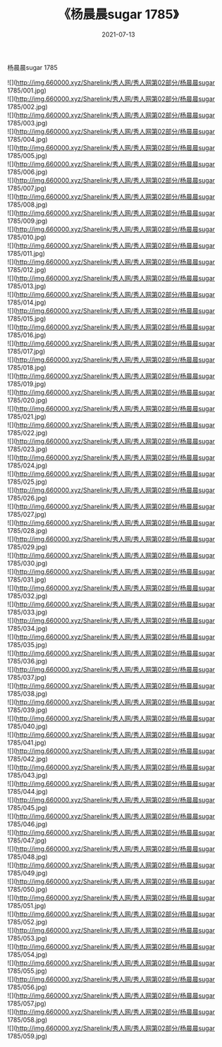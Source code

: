 ﻿---
layout: post
title:  《杨晨晨sugar 1785》
date:   2021-07-13
img: http://img.660000.xyz/Sharelink/秀人网/秀人网第02部分/杨晨晨sugar 1785/000.jpg
categories: [美女, 清纯, 唯美]
---

杨晨晨sugar 1785

  ![](http://img.660000.xyz/Sharelink/秀人网/秀人网第02部分/杨晨晨sugar 1785/001.jpg) <br> ![](http://img.660000.xyz/Sharelink/秀人网/秀人网第02部分/杨晨晨sugar 1785/002.jpg) <br> ![](http://img.660000.xyz/Sharelink/秀人网/秀人网第02部分/杨晨晨sugar 1785/003.jpg) <br> ![](http://img.660000.xyz/Sharelink/秀人网/秀人网第02部分/杨晨晨sugar 1785/004.jpg) <br> ![](http://img.660000.xyz/Sharelink/秀人网/秀人网第02部分/杨晨晨sugar 1785/005.jpg) <br> ![](http://img.660000.xyz/Sharelink/秀人网/秀人网第02部分/杨晨晨sugar 1785/006.jpg) <br> ![](http://img.660000.xyz/Sharelink/秀人网/秀人网第02部分/杨晨晨sugar 1785/007.jpg) <br> ![](http://img.660000.xyz/Sharelink/秀人网/秀人网第02部分/杨晨晨sugar 1785/008.jpg) <br> ![](http://img.660000.xyz/Sharelink/秀人网/秀人网第02部分/杨晨晨sugar 1785/009.jpg) <br> ![](http://img.660000.xyz/Sharelink/秀人网/秀人网第02部分/杨晨晨sugar 1785/010.jpg) <br> ![](http://img.660000.xyz/Sharelink/秀人网/秀人网第02部分/杨晨晨sugar 1785/011.jpg) <br> ![](http://img.660000.xyz/Sharelink/秀人网/秀人网第02部分/杨晨晨sugar 1785/012.jpg) <br> ![](http://img.660000.xyz/Sharelink/秀人网/秀人网第02部分/杨晨晨sugar 1785/013.jpg) <br> ![](http://img.660000.xyz/Sharelink/秀人网/秀人网第02部分/杨晨晨sugar 1785/014.jpg) <br> ![](http://img.660000.xyz/Sharelink/秀人网/秀人网第02部分/杨晨晨sugar 1785/015.jpg) <br> ![](http://img.660000.xyz/Sharelink/秀人网/秀人网第02部分/杨晨晨sugar 1785/016.jpg) <br> ![](http://img.660000.xyz/Sharelink/秀人网/秀人网第02部分/杨晨晨sugar 1785/017.jpg) <br> ![](http://img.660000.xyz/Sharelink/秀人网/秀人网第02部分/杨晨晨sugar 1785/018.jpg) <br> ![](http://img.660000.xyz/Sharelink/秀人网/秀人网第02部分/杨晨晨sugar 1785/019.jpg) <br> ![](http://img.660000.xyz/Sharelink/秀人网/秀人网第02部分/杨晨晨sugar 1785/020.jpg) <br> ![](http://img.660000.xyz/Sharelink/秀人网/秀人网第02部分/杨晨晨sugar 1785/021.jpg) <br> ![](http://img.660000.xyz/Sharelink/秀人网/秀人网第02部分/杨晨晨sugar 1785/022.jpg) <br> ![](http://img.660000.xyz/Sharelink/秀人网/秀人网第02部分/杨晨晨sugar 1785/023.jpg) <br> ![](http://img.660000.xyz/Sharelink/秀人网/秀人网第02部分/杨晨晨sugar 1785/024.jpg) <br> ![](http://img.660000.xyz/Sharelink/秀人网/秀人网第02部分/杨晨晨sugar 1785/025.jpg) <br> ![](http://img.660000.xyz/Sharelink/秀人网/秀人网第02部分/杨晨晨sugar 1785/026.jpg) <br> ![](http://img.660000.xyz/Sharelink/秀人网/秀人网第02部分/杨晨晨sugar 1785/027.jpg) <br> ![](http://img.660000.xyz/Sharelink/秀人网/秀人网第02部分/杨晨晨sugar 1785/028.jpg) <br> ![](http://img.660000.xyz/Sharelink/秀人网/秀人网第02部分/杨晨晨sugar 1785/029.jpg) <br> ![](http://img.660000.xyz/Sharelink/秀人网/秀人网第02部分/杨晨晨sugar 1785/030.jpg) <br> ![](http://img.660000.xyz/Sharelink/秀人网/秀人网第02部分/杨晨晨sugar 1785/031.jpg) <br> ![](http://img.660000.xyz/Sharelink/秀人网/秀人网第02部分/杨晨晨sugar 1785/032.jpg) <br> ![](http://img.660000.xyz/Sharelink/秀人网/秀人网第02部分/杨晨晨sugar 1785/033.jpg) <br> ![](http://img.660000.xyz/Sharelink/秀人网/秀人网第02部分/杨晨晨sugar 1785/034.jpg) <br> ![](http://img.660000.xyz/Sharelink/秀人网/秀人网第02部分/杨晨晨sugar 1785/035.jpg) <br> ![](http://img.660000.xyz/Sharelink/秀人网/秀人网第02部分/杨晨晨sugar 1785/036.jpg) <br> ![](http://img.660000.xyz/Sharelink/秀人网/秀人网第02部分/杨晨晨sugar 1785/037.jpg) <br> ![](http://img.660000.xyz/Sharelink/秀人网/秀人网第02部分/杨晨晨sugar 1785/038.jpg) <br> ![](http://img.660000.xyz/Sharelink/秀人网/秀人网第02部分/杨晨晨sugar 1785/039.jpg) <br> ![](http://img.660000.xyz/Sharelink/秀人网/秀人网第02部分/杨晨晨sugar 1785/040.jpg) <br> ![](http://img.660000.xyz/Sharelink/秀人网/秀人网第02部分/杨晨晨sugar 1785/041.jpg) <br> ![](http://img.660000.xyz/Sharelink/秀人网/秀人网第02部分/杨晨晨sugar 1785/042.jpg) <br> ![](http://img.660000.xyz/Sharelink/秀人网/秀人网第02部分/杨晨晨sugar 1785/043.jpg) <br> ![](http://img.660000.xyz/Sharelink/秀人网/秀人网第02部分/杨晨晨sugar 1785/044.jpg) <br> ![](http://img.660000.xyz/Sharelink/秀人网/秀人网第02部分/杨晨晨sugar 1785/045.jpg) <br> ![](http://img.660000.xyz/Sharelink/秀人网/秀人网第02部分/杨晨晨sugar 1785/046.jpg) <br> ![](http://img.660000.xyz/Sharelink/秀人网/秀人网第02部分/杨晨晨sugar 1785/047.jpg) <br> ![](http://img.660000.xyz/Sharelink/秀人网/秀人网第02部分/杨晨晨sugar 1785/048.jpg) <br> ![](http://img.660000.xyz/Sharelink/秀人网/秀人网第02部分/杨晨晨sugar 1785/049.jpg) <br> ![](http://img.660000.xyz/Sharelink/秀人网/秀人网第02部分/杨晨晨sugar 1785/050.jpg) <br> ![](http://img.660000.xyz/Sharelink/秀人网/秀人网第02部分/杨晨晨sugar 1785/051.jpg) <br> ![](http://img.660000.xyz/Sharelink/秀人网/秀人网第02部分/杨晨晨sugar 1785/052.jpg) <br> ![](http://img.660000.xyz/Sharelink/秀人网/秀人网第02部分/杨晨晨sugar 1785/053.jpg) <br> ![](http://img.660000.xyz/Sharelink/秀人网/秀人网第02部分/杨晨晨sugar 1785/054.jpg) <br> ![](http://img.660000.xyz/Sharelink/秀人网/秀人网第02部分/杨晨晨sugar 1785/055.jpg) <br> ![](http://img.660000.xyz/Sharelink/秀人网/秀人网第02部分/杨晨晨sugar 1785/056.jpg) <br> ![](http://img.660000.xyz/Sharelink/秀人网/秀人网第02部分/杨晨晨sugar 1785/057.jpg) <br> ![](http://img.660000.xyz/Sharelink/秀人网/秀人网第02部分/杨晨晨sugar 1785/058.jpg) <br> ![](http://img.660000.xyz/Sharelink/秀人网/秀人网第02部分/杨晨晨sugar 1785/059.jpg) <br>